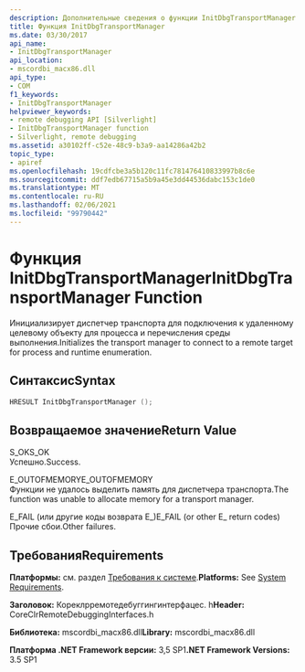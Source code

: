 ```yaml
---
description: Дополнительные сведения о функции InitDbgTransportManager
title: Функция InitDbgTransportManager
ms.date: 03/30/2017
api_name:
- InitDbgTransportManager
api_location:
- mscordbi_macx86.dll
api_type:
- COM
f1_keywords:
- InitDbgTransportManager
helpviewer_keywords:
- remote debugging API [Silverlight]
- InitDbgTransportManager function
- Silverlight, remote debugging
ms.assetid: a30102ff-c52e-48c9-b3a9-aa14286a42b2
topic_type:
- apiref
ms.openlocfilehash: 19cdfcbe3a5b120c11fc781476410833997b8c6e
ms.sourcegitcommit: ddf7edb67715a5b9a45e3dd44536dabc153c1de0
ms.translationtype: MT
ms.contentlocale: ru-RU
ms.lasthandoff: 02/06/2021
ms.locfileid: "99790442"
---
```

# <a name="initdbgtransportmanager-function"></a><span data-ttu-id="e7877-103">Функция InitDbgTransportManager</span><span class="sxs-lookup"><span data-stu-id="e7877-103">InitDbgTransportManager Function</span></span>

<span data-ttu-id="e7877-104">Инициализирует диспетчер транспорта для подключения к удаленному целевому объекту для процесса и перечисления среды выполнения.</span><span class="sxs-lookup"><span data-stu-id="e7877-104">Initializes the transport manager to connect to a remote target for process and runtime enumeration.</span></span>  
  
## <a name="syntax"></a><span data-ttu-id="e7877-105">Синтаксис</span><span class="sxs-lookup"><span data-stu-id="e7877-105">Syntax</span></span>  
  
```cpp  
HRESULT InitDbgTransportManager ();  
```  
  
## <a name="return-value"></a><span data-ttu-id="e7877-106">Возвращаемое значение</span><span class="sxs-lookup"><span data-stu-id="e7877-106">Return Value</span></span>  

 <span data-ttu-id="e7877-107">S_OK</span><span class="sxs-lookup"><span data-stu-id="e7877-107">S_OK</span></span>  
 <span data-ttu-id="e7877-108">Успешно.</span><span class="sxs-lookup"><span data-stu-id="e7877-108">Success.</span></span>  
  
 <span data-ttu-id="e7877-109">E_OUTOFMEMORY</span><span class="sxs-lookup"><span data-stu-id="e7877-109">E_OUTOFMEMORY</span></span>  
 <span data-ttu-id="e7877-110">Функции не удалось выделить память для диспетчера транспорта.</span><span class="sxs-lookup"><span data-stu-id="e7877-110">The function was unable to allocate memory for a transport manager.</span></span>  
  
 <span data-ttu-id="e7877-111">E_FAIL (или другие коды возврата E_)</span><span class="sxs-lookup"><span data-stu-id="e7877-111">E_FAIL (or other E_ return codes)</span></span>  
 <span data-ttu-id="e7877-112">Прочие сбои.</span><span class="sxs-lookup"><span data-stu-id="e7877-112">Other failures.</span></span>  
  
## <a name="requirements"></a><span data-ttu-id="e7877-113">Требования</span><span class="sxs-lookup"><span data-stu-id="e7877-113">Requirements</span></span>  

 <span data-ttu-id="e7877-114">**Платформы:** см. раздел [Требования к системе](../../get-started/system-requirements.md).</span><span class="sxs-lookup"><span data-stu-id="e7877-114">**Platforms:** See [System Requirements](../../get-started/system-requirements.md).</span></span>  
  
 <span data-ttu-id="e7877-115">**Заголовок:** Кореклрремотедебуггингинтерфацес. h</span><span class="sxs-lookup"><span data-stu-id="e7877-115">**Header:** CoreClrRemoteDebuggingInterfaces.h</span></span>  
  
 <span data-ttu-id="e7877-116">**Библиотека:** mscordbi_macx86.dll</span><span class="sxs-lookup"><span data-stu-id="e7877-116">**Library:** mscordbi_macx86.dll</span></span>  
  
 <span data-ttu-id="e7877-117">**Платформа .NET Framework версии:** 3,5 SP1</span><span class="sxs-lookup"><span data-stu-id="e7877-117">**.NET Framework Versions:** 3.5 SP1</span></span>
